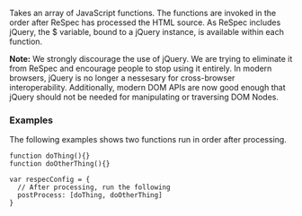 Takes an array of JavaScript functions. The functions are invoked in the order after ReSpec has processed the HTML source. As ReSpec includes jQuery, the $ variable, bound to a jQuery instance, is available within each function.

**Note:** We strongly discourage the use of jQuery. We are trying to eliminate it from ReSpec and encourage people to stop using it entirely. In modern browsers, jQuery is no longer a nessesary for cross-browser interoperability. Additionally, modern DOM APIs are now good enough that jQuery should not be needed for manipulating or traversing DOM Nodes. 

### Examples
The following examples shows two functions run in order after processing. 

```JS
function doThing(){}
function doOtherThing(){}

var respecConfig = {
  // After processing, run the following
  postProcess: [doThing, doOtherThing]
}
```